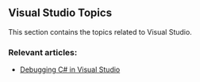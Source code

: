 ## Visual Studio Topics

This section contains the topics related to Visual Studio.

### Relevant articles:

- [Debugging C# in Visual Studio](https://code-maze.com/debugging-csharp-visual-studio/)
